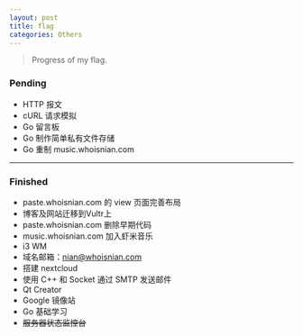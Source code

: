 ```yaml
---
layout: post
title: flag
categories: Others
---
```


> Progress of my flag.  

<!-- more -->

### Pending
* HTTP 报文
* cURL 请求模拟
* Go 留言板
* Go 制作简单私有文件存储
* Go 重制 music.whoisnian.com

---

### Finished
* paste.whoisnian.com 的 view 页面完善布局
* 博客及网站迁移到Vultr上
* paste.whoisnian.com 删除早期代码
* music.whoisnian.com 加入虾米音乐
* i3 WM
* 域名邮箱：nian@whoisnian.com
* 搭建 nextcloud
* 使用 C++ 和 Socket 通过 SMTP 发送邮件
* Qt Creator
* Google 镜像站
* Go 基础学习
* ~~服务器状态监控台~~
